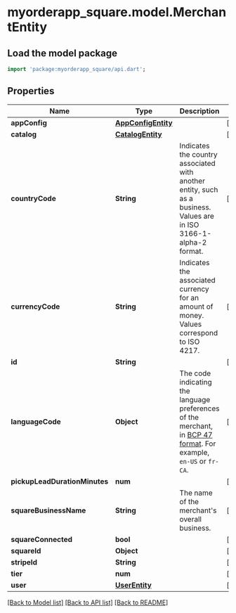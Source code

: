 # myorderapp_square.model.MerchantEntity

## Load the model package
```dart
import 'package:myorderapp_square/api.dart';
```

## Properties
Name | Type | Description | Notes
------------ | ------------- | ------------- | -------------
**appConfig** | [**AppConfigEntity**](AppConfigEntity.md) |  | [optional] 
**catalog** | [**CatalogEntity**](CatalogEntity.md) |  | [optional] 
**countryCode** | **String** | Indicates the country associated with another entity, such as a business. Values are in ISO 3166-1-alpha-2 format. | [optional] 
**currencyCode** | **String** | Indicates the associated currency for an amount of money. Values correspond to ISO 4217. | [optional] 
**id** | **String** |  | [optional] 
**languageCode** | **Object** | The code indicating the language preferences of the merchant, in [BCP 47 format](https://tools.ietf.org/html/bcp47#appendix-A). For example, `en-US` or `fr-CA`.  | [optional] 
**pickupLeadDurationMinutes** | **num** |  | [optional] 
**squareBusinessName** | **String** | The name of the merchant's overall business. | [optional] 
**squareConnected** | **bool** |  | [optional] 
**squareId** | **Object** |  | [optional] 
**stripeId** | **String** |  | [optional] 
**tier** | **num** |  | [optional] 
**user** | [**UserEntity**](UserEntity.md) |  | [optional] 

[[Back to Model list]](../README.md#documentation-for-models) [[Back to API list]](../README.md#documentation-for-api-endpoints) [[Back to README]](../README.md)



